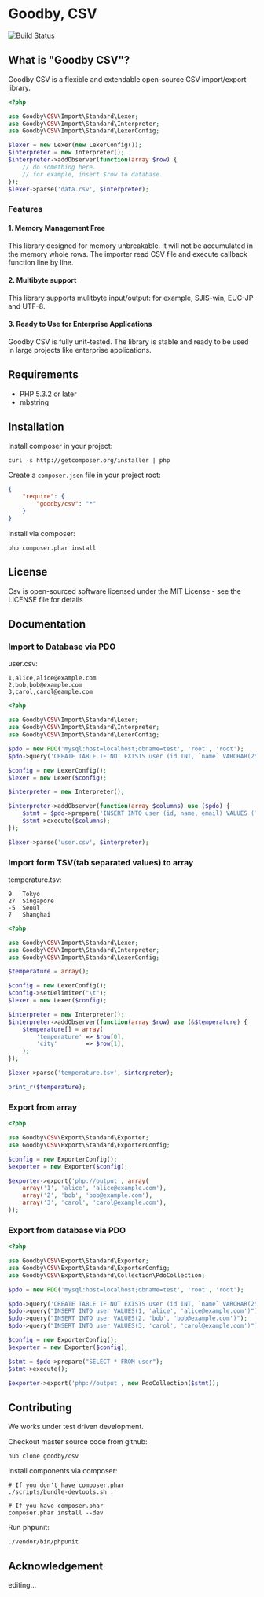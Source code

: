 # Goodby, CSV

[![Build Status](https://secure.travis-ci.org/goodby/csv.png?branch=master)](https://travis-ci.org/goodby/csv)

## What is "Goodby CSV"?

Goodby CSV is a flexible and extendable open-source CSV import/export library.

```php
<?php

use Goodby\CSV\Import\Standard\Lexer;
use Goodby\CSV\Import\Standard\Interpreter;
use Goodby\CSV\Import\Standard\LexerConfig;

$lexer = new Lexer(new LexerConfig());
$interpreter = new Interpreter();
$interpreter->addObserver(function(array $row) {
    // do something here.
	// for example, insert $row to database.
});
$lexer->parse('data.csv', $interpreter);
```


### Features

#### 1. Memory Management Free

This library designed for memory unbreakable. It will not be accumulated in the memory whole rows. The importer read CSV file and execute callback function line by line.

#### 2. Multibyte support

This library supports mulitbyte input/output: for example, SJIS-win, EUC-JP and UTF-8.

#### 3. Ready to Use for Enterprise Applications

Goodby CSV is fully unit-tested. The library is stable and ready to be used in large projects like enterprise applications.

## Requirements

* PHP 5.3.2 or later
* mbstring

## Installation

Install composer in your project:

```
curl -s http://getcomposer.org/installer | php
```

Create a `composer.json` file in your project root:

```json
{
    "require": {
        "goodby/csv": "*"
    }
}
```

Install via composer:

```
php composer.phar install
```

## License

Csv is open-sourced software licensed under the MIT License - see the LICENSE file for details

## Documentation

### Import to Database via PDO

user.csv:

```
1,alice,alice@example.com
2,bob,bob@example.com
3,carol,carol@eample.com
```

```php
<?php

use Goodby\CSV\Import\Standard\Lexer;
use Goodby\CSV\Import\Standard\Interpreter;
use Goodby\CSV\Import\Standard\LexerConfig;

$pdo = new PDO('mysql:host=localhost;dbname=test', 'root', 'root');
$pdo->query('CREATE TABLE IF NOT EXISTS user (id INT, `name` VARCHAR(255), email VARCHAR(255))');

$config = new LexerConfig();
$lexer = new Lexer($config);

$interpreter = new Interpreter();

$interpreter->addObserver(function(array $columns) use ($pdo) {
    $stmt = $pdo->prepare('INSERT INTO user (id, name, email) VALUES (?, ?, ?)');
    $stmt->execute($columns);
});

$lexer->parse('user.csv', $interpreter);

```

### Import form TSV(tab separated values) to array

temperature.tsv:

```
9	Tokyo
27	Singapore
-5	Seoul
7	Shanghai
```

```php
<?php

use Goodby\CSV\Import\Standard\Lexer;
use Goodby\CSV\Import\Standard\Interpreter;
use Goodby\CSV\Import\Standard\LexerConfig;

$temperature = array();

$config = new LexerConfig();
$config->setDelimiter("\t");
$lexer = new Lexer($config);

$interpreter = new Interpreter();
$interpreter->addObserver(function(array $row) use (&$temperature) {
    $temperature[] = array(
        'temperature' => $row[0],
        'city'        => $row[1],
    );
});

$lexer->parse('temperature.tsv', $interpreter);

print_r($temperature);
```

### Export from array

```php
<?php

use Goodby\CSV\Export\Standard\Exporter;
use Goodby\CSV\Export\Standard\ExporterConfig;

$config = new ExporterConfig();
$exporter = new Exporter($config);

$exporter->export('php://output', array(
    array('1', 'alice', 'alice@example.com'),
    array('2', 'bob', 'bob@example.com'),
    array('3', 'carol', 'carol@example.com'),
));
```


### Export from database via PDO

```php
<?php

use Goodby\CSV\Export\Standard\Exporter;
use Goodby\CSV\Export\Standard\ExporterConfig;
use Goodby\CSV\Export\Standard\Collection\PdoCollection;

$pdo = new PDO('mysql:host=localhost;dbname=test', 'root', 'root');

$pdo->query('CREATE TABLE IF NOT EXISTS user (id INT, `name` VARCHAR(255), email VARCHAR(255))');
$pdo->query("INSERT INTO user VALUES(1, 'alice', 'alice@example.com')");
$pdo->query("INSERT INTO user VALUES(2, 'bob', 'bob@example.com')");
$pdo->query("INSERT INTO user VALUES(3, 'carol', 'carol@example.com')");

$config = new ExporterConfig();
$exporter = new Exporter($config);

$stmt = $pdo->prepare("SELECT * FROM user");
$stmt->execute();

$exporter->export('php://output', new PdoCollection($stmt));
```


## Contributing

We works under test driven development.

Checkout master source code from github:

```
hub clone goodby/csv
```

Install components via composer:

```
# If you don't have composer.phar
./scripts/bundle-devtools.sh .

# If you have composer.phar
composer.phar install --dev
```

Run phpunit:

```
./vendor/bin/phpunit
```

## Acknowledgement

editing...